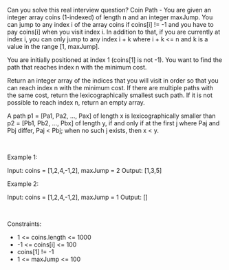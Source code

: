Can you solve this real interview question? Coin Path - You are given an integer array coins (1-indexed) of length n and an integer maxJump. You can jump to any index i of the array coins if coins[i] != -1 and you have to pay coins[i] when you visit index i. In addition to that, if you are currently at index i, you can only jump to any index i + k where i + k <= n and k is a value in the range [1, maxJump].

You are initially positioned at index 1 (coins[1] is not -1). You want to find the path that reaches index n with the minimum cost.

Return an integer array of the indices that you will visit in order so that you can reach index n with the minimum cost. If there are multiple paths with the same cost, return the lexicographically smallest such path. If it is not possible to reach index n, return an empty array.

A path p1 = [Pa1, Pa2, ..., Pax] of length x is lexicographically smaller than p2 = [Pb1, Pb2, ..., Pbx] of length y, if and only if at the first j where Paj and Pbj differ, Paj < Pbj; when no such j exists, then x < y.

 

Example 1:

Input: coins = [1,2,4,-1,2], maxJump = 2
Output: [1,3,5]


Example 2:

Input: coins = [1,2,4,-1,2], maxJump = 1
Output: []


 

Constraints:

 * 1 <= coins.length <= 1000
 * -1 <= coins[i] <= 100
 * coins[1] != -1
 * 1 <= maxJump <= 100
